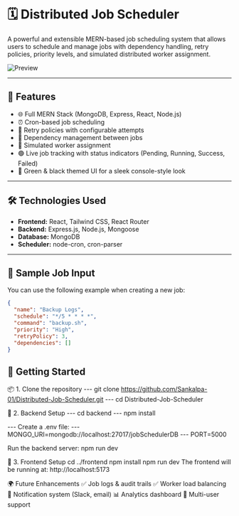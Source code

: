 # 🗓️ Distributed Job Scheduler

A powerful and extensible MERN-based job scheduling system that allows users to schedule and manage jobs with dependency handling, retry policies, priority levels, and simulated distributed worker assignment.

![Preview](./preview.png) <!-- Optional: Add your screenshot image named preview.png -->

---

## 🚀 Features

- 🌐 Full MERN Stack (MongoDB, Express, React, Node.js)
- ⏰ Cron-based job scheduling
- 🔁 Retry policies with configurable attempts
- 🔗 Dependency management between jobs
- 🧠 Simulated worker assignment
- 🟢 Live job tracking with status indicators (Pending, Running, Success, Failed)
- 💅 Green & black themed UI for a sleek console-style look

---

## 🛠️ Technologies Used

- **Frontend:** React, Tailwind CSS, React Router
- **Backend:** Express.js, Node.js, Mongoose
- **Database:** MongoDB
- **Scheduler:** node-cron, cron-parser

---

## 🧪 Sample Job Input

You can use the following example when creating a new job:

```json
{
  "name": "Backup Logs",
  "schedule": "*/5 * * * *",
  "command": "backup.sh",
  "priority": "High",
  "retryPolicy": 3,
  "dependencies": []
}
```

## 🧰 Getting Started

📦 1. Clone the repository
--- git clone https://github.com/Sankalpa-01/Distributed-Job-Scheduler.git
--- cd Distributed-Job-Scheduler

🔧 2. Backend Setup
--- cd backend
--- npm install

--- Create a .env file:
--- MONGO_URI=mongodb://localhost:27017/jobSchedulerDB
--- PORT=5000

Run the backend server:
npm run dev

🎨 3. Frontend Setup
cd ../frontend
npm install
npm run dev
The frontend will be running at: http://localhost:5173

🌍 Future Enhancements
✅ Job logs & audit trails
✅ Worker load balancing
🔔 Notification system (Slack, email)
📊 Analytics dashboard
👥 Multi-user support
